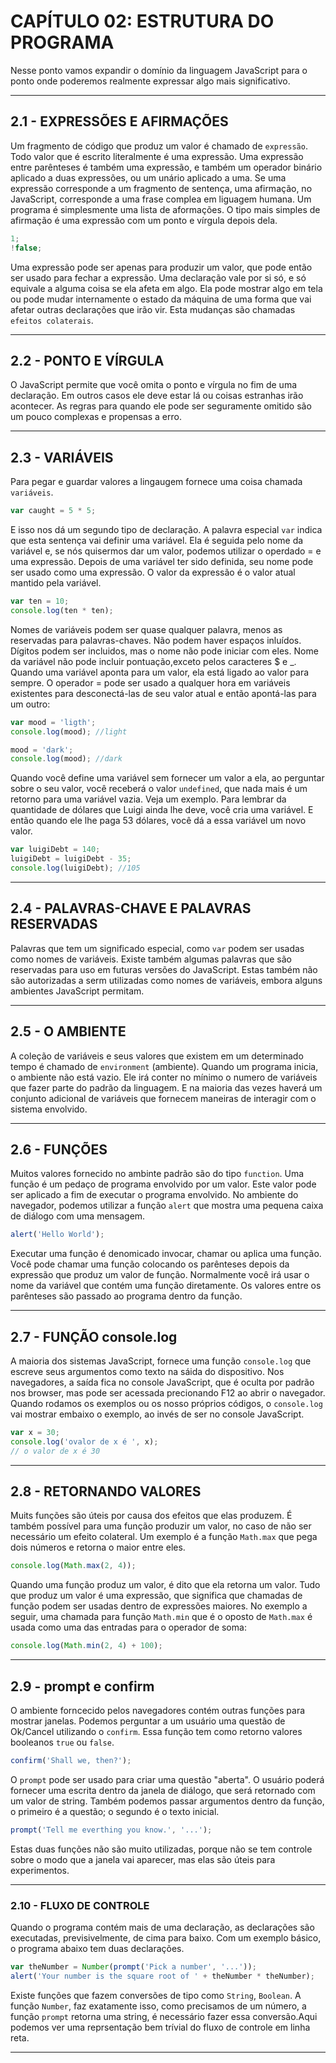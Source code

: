 # CAPÍTULO 02: ESTRUTURA DO PROGRAMA

Nesse ponto vamos expandir o domínio da linguagem JavaScript para o ponto onde poderemos realmente expressar algo mais significativo.

---

## 2.1 - EXPRESSÕES E AFIRMAÇÕES

Um fragmento de código que produz um valor é chamado de `expressão`. Todo valor que é escrito literalmente é uma expressão. Uma expressão entre parênteses é também uma expressão, e também um operador binário aplicado a duas expressões, ou um unário aplicado a uma. Se uma expressão corresponde a um fragmento de sentença, uma afirmação, no JavaScript, corresponde a uma frase complea em liguagem humana. Um programa é simplesmente uma lista de aformações. O tipo mais simples de afirmação é uma expressão com um ponto e vírgula depois dela.

```js
1;
!false;
```

Uma expressão pode ser apenas para produzir um valor, que pode então ser usado para fechar a expressão. Uma declaração vale por si só, e só equivale a alguma coisa se ela afeta em algo. Ela pode mostrar algo em tela ou pode mudar internamente o estado da máquina de uma forma que vai afetar outras declarações que irão vir. Esta mudanças são chamadas `efeitos colaterais`.

---

## 2.2 - PONTO E VÍRGULA

O JavaScript permite que você omita o ponto e vírgula no fim de uma declaração. Em outros casos ele deve estar lá ou coisas estranhas irão acontecer. As regras para quando ele pode ser seguramente omitido são um pouco complexas e propensas a erro.

---

## 2.3 - VARIÁVEIS

Para pegar e guardar valores a lingaugem fornece uma coisa chamada `variáveis`.

```js
var caught = 5 * 5;
```

E isso nos dá um segundo tipo de declaração. A palavra especial `var` indica que esta sentença vai definir uma variável. Ela é seguida pelo nome da variável e, se nós quisermos dar um valor, podemos utilizar o operdado = e uma expressão. Depois de uma variável ter sido definida, seu nome pode ser usado como uma expressão. O valor da expressão é o valor atual mantido pela variável.

```js
var ten = 10;
console.log(ten * ten);
```

Nomes de variáveis podem ser quase qualquer palavra, menos as reservadas para palavras-chaves. Não podem haver espaços inluídos. Dígitos podem ser incluidos, mas o nome não pode iniciar com eles. Nome da variável não pode incluir pontuação,exceto pelos caracteres $ e \_. Quando uma variável aponta para um valor, ela está ligado ao valor para sempre. O operador = pode ser usado a qualquer hora em variáveis existentes para desconectá-las de seu valor atual e então apontá-las para um outro:

```js
var mood = 'ligth';
console.log(mood); //light

mood = 'dark';
console.log(mood); //dark
```

Quando você define uma variável sem fornecer um valor a ela, ao perguntar sobre o seu valor, você receberá o valor `undefined`, que nada mais é um retorno para uma variável vazia. Veja um exemplo. Para lembrar da quantidade de dólares que Luigi ainda lhe deve, você cria uma variável. E então quando ele lhe paga 53 dólares, você dá a essa variável um novo valor.

```js
var luigiDebt = 140;
luigiDebt = luigiDebt - 35;
console.log(luigiDebt); //105
```

---

## 2.4 - PALAVRAS-CHAVE E PALAVRAS RESERVADAS

Palavras que tem um significado especial, como `var` podem ser usadas como nomes de variáveis. Existe também algumas palavras que são reservadas para uso em futuras versões do JavaScript. Estas também não são autorizadas a serm utilizadas como nomes de variáveis, embora alguns ambientes JavaScript permitam.

---

## 2.5 - O AMBIENTE

A coleção de variáveis e seus valores que existem em um determinado tempo é chamado de `environment` (ambiente). Quando um programa inicia, o ambiente não está vazio. Ele irá conter no mínimo o numero de variáveis que fazer parte do padrão da linguagem. E na maioria das vezes haverá um conjunto adicional de variáveis que fornecem maneiras de interagir com o sistema envolvido.

---

## 2.6 - FUNÇÕES

Muitos valores fornecido no ambinte padrão são do tipo `function`. Uma função é um pedaço de programa envolvido por um valor. Este valor pode ser aplicado a fim de executar o programa envolvido. No ambiente do navegador, podemos utilizar a função `alert` que mostra uma pequena caixa de diálogo com uma mensagem.

```js
alert('Hello World');
```

Executar uma função é denomicado invocar, chamar ou aplica uma função. Você pode chamar uma função colocando os parênteses depois da expressão que produz um valor de função. Normalmente você irá usar o nome da variável que contém uma função diretamente. Os valores entre os parênteses são passado ao programa dentro da função.

---

## 2.7 - FUNÇÃO console.log

A maioria dos sistemas JavaScript, fornece uma função `console.log` que escreve seus argumentos como texto na sáida do dispositivo. Nos navegadores, a saída fica no console JavaScript, que é oculta por padrão nos browser, mas pode ser acessada precionando F12 ao abrir o navegador. Quando rodamos os exemplos ou os nosso próprios códigos, o `console.log` vai mostrar embaixo o exemplo, ao invés de ser no console JavaScript.

```js
var x = 30;
console.log('ovalor de x é ', x);
// o valor de x é 30
```

---

## 2.8 - RETORNANDO VALORES

Muits funções são úteis por causa dos efeitos que elas produzem. É também possível para uma função produzir um valor, no caso de não ser necessário um efeito colateral. Um exemplo é a função `Math.max` que pega dois números e retorna o maior entre eles.

```js
console.log(Math.max(2, 4));
```

Quando uma função produz um valor, é dito que ela retorna um valor. Tudo que produz um valor é uma expressão, que significa que chamadas de função podem ser usadas dentro de expressões maiores. No exemplo a seguir, uma chamada para função `Math.min` que é o oposto de `Math.max` é usada como uma das entradas para o operador de soma:

```js
console.log(Math.min(2, 4) + 100);
```

---

## 2.9 - prompt e confirm

O ambiente forncecido pelos navegadores contém outras funções para mostrar janelas. Podemos perguntar a um usuário uma questão de Ok/Cancel utilizando o `confirm`. Essa função tem como retorno valores booleanos `true` ou `false`.

```js
confirm('Shall we, then?');
```

O `prompt` pode ser usado para criar uma questão "aberta". O usuário poderá fornecer uma escrita dentro da janela de diálogo, que será retornado com um valor de string. Também podemos passar argumentos dentro da função, o primeiro é a questão; o segundo é o texto inicial.

```js
prompt('Tell me everthing you know.', '...');
```

Estas duas funções não são muito utilizadas, porque não se tem controle sobre o modo que a janela vai aparecer, mas elas são úteis para experimentos.

---

### 2.10 - FLUXO DE CONTROLE

Quando o programa contém mais de uma declaração, as declarações são executadas, previsivelmente, de cima para baixo. Com um exemplo básico, o programa abaixo tem duas declarações.

```js
var theNumber = Number(prompt('Pick a number', '...'));
alert('Your number is the square root of ' + theNumber * theNumber);
```

Existe funções que fazem conversões de tipo como `String`, `Boolean`. A função `Number`, faz exatamente isso, como precisamos de um número, a função `prompt` retorna uma string, é necessário fazer essa conversão.Aqui podemos ver uma reprsentação bem trívial do fluxo de controle em linha reta.

---
